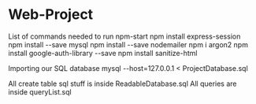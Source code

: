 # Web-Project

List of commands needed to run npm-start
npm install express-session
npm install --save mysql
npm install --save nodemailer
npm i argon2
npm install google-auth-library --save
npm install sanitize-html

Importing our SQL database
mysql --host=127.0.0.1 < ProjectDatabase.sql

All create table sql stuff is inside ReadableDatabase.sql
All queries are inside queryList.sql
